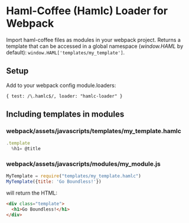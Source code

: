 # Haml-Coffee (Hamlc) Loader for Webpack

Import haml-coffee files as modules in your webpack project. Returns a template that can be accessed in a global namespace (_window.HAML_ by default): `window.HAML['templates/my_template']`.

## Setup

Add to your webpack config module.loaders:

````
{ test: /\.hamlc$/, loader: "hamlc-loader" }
````

## Including templates in modules

### webpack/assets/javascripts/templates/my_template.hamlc

````javascript
.template
  %h1= @title
````

### webpack/assets/javascripts/modules/my_module.js

````javascript
MyTemplate = require("templates/my_template.hamlc")
MyTemplate({title: 'Go Boundless!'})
````

will return the HTML:

````html
<div class="template">
  <h1>Go Boundless!</h1>
</div>
````
